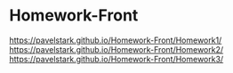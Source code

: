 # Homework-Front
https://pavelstark.github.io/Homework-Front/Homework1/
https://pavelstark.github.io/Homework-Front/Homework2/
https://pavelstark.github.io/Homework-Front/Homework3/
